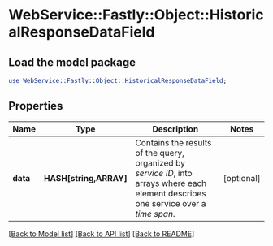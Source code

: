 # WebService::Fastly::Object::HistoricalResponseDataField

## Load the model package
```perl
use WebService::Fastly::Object::HistoricalResponseDataField;
```

## Properties
Name | Type | Description | Notes
------------ | ------------- | ------------- | -------------
**data** | **HASH[string,ARRAY]** | Contains the results of the query, organized by *service ID*, into arrays where each element describes one service over a *time span*. | [optional] 

[[Back to Model list]](../README.md#documentation-for-models) [[Back to API list]](../README.md#documentation-for-api-endpoints) [[Back to README]](../README.md)


